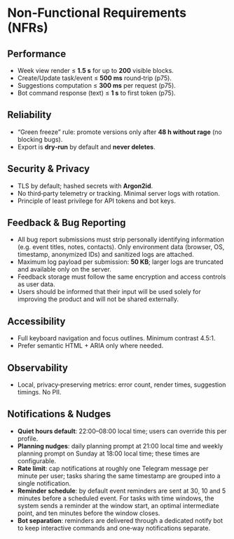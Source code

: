 # Non‑Functional Requirements (NFRs)

## Performance
- Week view render ≤ **1.5 s** for up to **200** visible blocks.
- Create/Update task/event ≤ **500 ms** round‑trip (p75).
- Suggestions computation ≤ **300 ms** per request (p75).
- Bot command response (text) ≤ **1 s** to first token (p75).

## Reliability
- “Green freeze” rule: promote versions only after **48 h without rage** (no blocking bugs).
- Export is **dry‑run** by default and **never deletes**.

## Security & Privacy
- TLS by default; hashed secrets with **Argon2id**.
- No third‑party telemetry or tracking. Minimal server logs with rotation.
- Principle of least privilege for API tokens and bot keys.

## Feedback & Bug Reporting

- All bug report submissions must strip personally identifying information (e.g. event titles, notes, contacts).  Only environment data (browser, OS, timestamp, anonymized IDs) and sanitized logs are attached.
- Maximum log payload per submission: **50 KB**; larger logs are truncated and available only on the server.
- Feedback storage must follow the same encryption and access controls as user data.
- Users should be informed that their input will be used solely for improving the product and will not be shared externally.

## Accessibility
- Full keyboard navigation and focus outlines. Minimum contrast 4.5:1.
- Prefer semantic HTML + ARIA only where needed.

## Observability
 - Local, privacy‑preserving metrics: error count, render times, suggestion timings. No PII.

## Notifications & Nudges

- **Quiet hours default**: 22:00–08:00 local time; users can override this per profile.
- **Planning nudges**: daily planning prompt at 21:00 local time and weekly planning prompt on Sunday at 18:00 local time; these times are configurable.
- **Rate limit**: cap notifications at roughly one Telegram message per minute per user; tasks sharing the same timestamp are grouped into a single notification.
- **Reminder schedule**: by default event reminders are sent at 30, 10 and 5 minutes before a scheduled event.  For tasks with time windows, the system sends a reminder at the window start, an optimal intermediate point, and ten minutes before the window closes.
- **Bot separation**: reminders are delivered through a dedicated notify bot to keep interactive commands and one‑way notifications separate.
